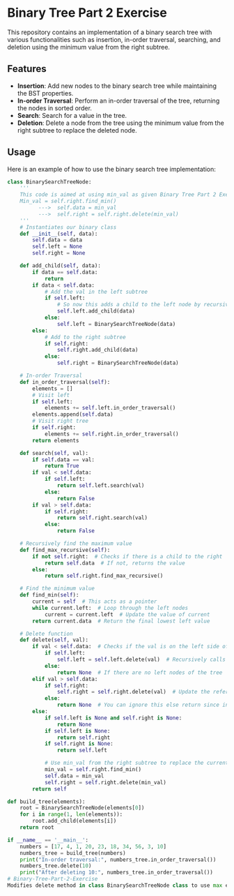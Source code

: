 # Binary Tree Part 2 Exercise

This repository contains an implementation of a binary search tree with various functionalities such as insertion, in-order traversal, searching, and deletion using the minimum value from the right subtree.

## Features

- **Insertion**: Add new nodes to the binary search tree while maintaining the BST properties.
- **In-order Traversal**: Perform an in-order traversal of the tree, returning the nodes in sorted order.
- **Search**: Search for a value in the tree.
- **Deletion**: Delete a node from the tree using the minimum value from the right subtree to replace the deleted node.

## Usage

Here is an example of how to use the binary search tree implementation:

```python
class BinarySearchTreeNode:
    '''
    This code is aimed at using min_val as given Binary Tree Part 2 Exercise
    Min_val = self.right.find_min()
          --->  self.data = min_val
          --->  self.right = self.right.delete(min_val)
    '''
    # Instantiates our binary class
    def __init__(self, data):
        self.data = data
        self.left = None
        self.right = None

    def add_child(self, data):
        if data == self.data:
            return
        if data < self.data:
            # Add the val in the left subtree
            if self.left:
                # So now this adds a child to the left node by recursively calling the add_child function
                self.left.add_child(data)
            else:
                self.left = BinarySearchTreeNode(data)
        else:
            # Add to the right subtree
            if self.right:
                self.right.add_child(data)
            else:
                self.right = BinarySearchTreeNode(data)

    # In-order Traversal
    def in_order_traversal(self):
        elements = []
        # Visit left
        if self.left:
            elements += self.left.in_order_traversal()
        elements.append(self.data)
        # Visit right tree
        if self.right:
            elements += self.right.in_order_traversal()
        return elements

    def search(self, val):
        if self.data == val:
            return True
        if val < self.data:
            if self.left:
                return self.left.search(val)
            else:
                return False
        if val > self.data:
            if self.right:
                return self.right.search(val)
            else:
                return False

    # Recursively find the maximum value
    def find_max_recursive(self):
        if not self.right:  # Checks if there is a child to the right
            return self.data  # If not, returns the value
        else:
            return self.right.find_max_recursive()

    # Find the minimum value
    def find_min(self):
        current = self  # This acts as a pointer
        while current.left:  # Loop through the left nodes
            current = current.left  # Update the value of current
        return current.data  # Return the final lowest left value

    # Delete function
    def delete(self, val):
        if val < self.data:  # Checks if the val is on the left side of the tree
            if self.left:
                self.left = self.left.delete(val)  # Recursively calls the delete function till the val = data
            else:
                return None  # If there are no left nodes of the tree
        elif val > self.data:
            if self.right:
                self.right = self.right.delete(val)  # Update the reference to the right child
            else:
                return None  # You can ignore this else return since in Python it would return None
        else:
            if self.left is None and self.right is None:
                return None
            if self.left is None:
                return self.right
            if self.right is None:
                return self.left

            # Use min_val from the right subtree to replace the current node
            min_val = self.right.find_min()
            self.data = min_val
            self.right = self.right.delete(min_val)
        return self

def build_tree(elements):
    root = BinarySearchTreeNode(elements[0])
    for i in range(1, len(elements)):
        root.add_child(elements[i])
    return root

if __name__ == '__main__':
    numbers = [17, 4, 1, 20, 23, 18, 34, 56, 3, 10]
    numbers_tree = build_tree(numbers)
    print("In-order traversal:", numbers_tree.in_order_traversal())
    numbers_tree.delete(10)
    print("After deleting 10:", numbers_tree.in_order_traversal())
# Binary-Tree-Part-2-Exercise
Modifies delete method in class BinarySearchTreeNode class to use max element from right subtree. 
